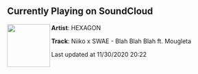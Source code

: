 ## Currently Playing on SoundCloud

[<img align="left" width="100" src="https://i1.sndcdn.com/artworks-op6SgCdZEjPaoewR-gCtuGQ-t50x50.jpg">](https://soundcloud.com/hexagon/niiko-x-swae-blah-blah-blah-ft-mougleta)

**Artist**: HEXAGON 

**Track**: Niiko x SWAE - Blah Blah Blah ft. Mougleta

Last updated at 11/30/2020 20:22
